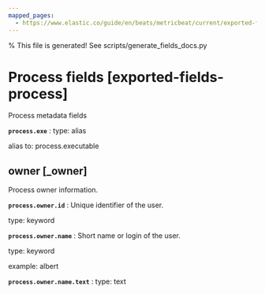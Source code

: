 ```yaml
---
mapped_pages:
  - https://www.elastic.co/guide/en/beats/metricbeat/current/exported-fields-process.html
---
```


% This file is generated! See scripts/generate_fields_docs.py

# Process fields [exported-fields-process]

Process metadata fields

**`process.exe`**
:   type: alias

alias to: process.executable


## owner [_owner]

Process owner information.

**`process.owner.id`**
:   Unique identifier of the user.

type: keyword


**`process.owner.name`**
:   Short name or login of the user.

type: keyword

example: albert


**`process.owner.name.text`**
:   type: text


